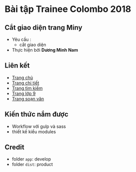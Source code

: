 # Bài tập Trainee Colombo 2018
## Cắt giao diện trang Miny 
- Yêu cầu :
    - cắt giao diện
- Thực hiện bởi __Dương Minh Nam__

## Liên kết
- [Trang chủ](https://duongnam99.github.io/Miny/dist/trangchu.html)
- [Trang chi tiết](https://duongnam99.github.io/Miny/dist/chitiet.html)
- [Trang tìm kiếm](https://duongnam99.github.io/Miny/dist/timkiem.html)
- [Trang lớp 9](https://duongnam99.github.io/Miny/dist/lop9.html)
- [Trang soạn văn](https://duongnam99.github.io/Miny/dist/soanvan.html)

## Kiến thức nắm được
- Workflow với gulp và sass
- thiết kế kiểu modules

## Credit 
- folder `app`: develop
- folder `dist`: product
